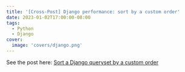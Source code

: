 ```yaml
---
title: '[Cross-Post] Django performance: sort by a custom order'
date: 2023-01-02T17:00:00-08:00
tags:
  - Python
  - Django
cover:
  image: 'covers/django.png'
---
```


See the post here: [Sort a Django queryset by a custom order](https://www.pixiebrix.com/blog/sort-django-queryset-by-custom-order)
